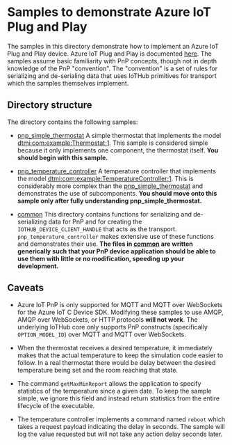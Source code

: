# Samples to demonstrate Azure IoT Plug and Play

The samples in this directory demonstrate how to implement an Azure IoT Plug and Play device.  Azure IoT Plug and Play is documented [here](aka.ms/iotpnp).  The samples assume basic familiarity with PnP concepts, though not in depth knowledge of the PnP "convention".  The "convention" is a set of rules for serializing and de-serialing data that uses IoTHub primitives for transport which the samples themselves implement.

## Directory structure

The directory contains the following samples:

* [pnp_simple_thermostat](./pnp_simple_thermostat) A simple thermostat that implements the model [dtmi:com:example:Thermostat;1](https://github.com/Azure/opendigitaltwins-dtdl/blob/master/DTDL/v2/samples/Thermostat.json).  This sample is considered simple because it only implements one component, the thermostat itself.  **You should begin with this sample.**

* [pnp_temperature_controller](./pnp_temperature_controller) A temperature controller that implements the model [dtmi:com:example:TemperatureController;1](https://github.com/Azure/opendigitaltwins-dtdl/blob/master/DTDL/v2/samples/TemperatureController.json).  This is considerably more complex than the [pnp_simple_thermostat](./pnp_simple_thermostat) and demonstrates the use of subcomponents.  **You should move onto this sample only after fully understanding pnp_simple_thermostat.**

* [common](./common) This directory contains functions for serializing and de-serializing data for PnP and for creating the `IOTHUB_DEVICE_CLIENT_HANDLE` that acts as the transport.  `pnp_temperature_controller` makes extensive use of these functions and demonstrates their use.  **The files in [common](./common) are written generically such that your PnP device application should be able to use them with little or no modification, speeding up your development.**

## Caveats

* Azure IoT PnP is only supported for MQTT and MQTT over WebSockets for the Azure IoT C Device SDK.  Modifying these samples to use AMQP, AMQP over WebSockets, or HTTP protocols **will not work**.  The underlying IoTHub core only supports PnP constructs (specifically `OPTION_MODEL_ID`) over MQTT and MQTT over WebSockets.

* When the thermostat receives a desired temperature, it immediately makes that the actual temperature to keep the simulation code easier to follow.  In a real thermostat there would be delay between the desired temperature being set and the room reaching that state.

* The command `getMaxMinReport` allows the application to specify statistics of the temperature since a given date.  To keep the sample simple, we ignore this field and instead return statistics from the entire lifecycle of the executable.

* The temperature controller implements a command named `reboot` which takes a request payload indicating the delay in seconds.  The sample will log the value requested but will not take any action delay seconds later. 
